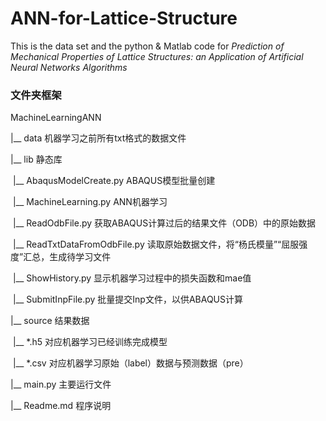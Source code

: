 # ANN-for-Lattice-Structure
This is the data set and the python & Matlab code for  *Prediction of Mechanical Properties of Lattice Structures: an Application of Artificial Neural Networks Algorithms*


### 文件夹框架

MachineLearningANN

|__ data 机器学习之前所有txt格式的数据文件

|__ lib 静态库

​        |__  AbaqusModelCreate.py  ABAQUS模型批量创建

​        |__  MachineLearning.py  ANN机器学习

​        |__  ReadOdbFile.py  获取ABAQUS计算过后的结果文件（ODB）中的原始数据

​        |__  ReadTxtDataFromOdbFile.py  读取原始数据文件，将“杨氏模量”“屈服强度”汇总，生成待学习文件

​        |__  ShowHistory.py  显示机器学习过程中的损失函数和mae值

​        |__  SubmitInpFile.py  批量提交Inp文件，以供ABAQUS计算

|__ source 结果数据

​        |__ *.h5 对应机器学习已经训练完成模型

​        |__ *.csv 对应机器学习原始（label）数据与预测数据（pre）

|__ main.py 主要运行文件

|__ Readme.md 程序说明

